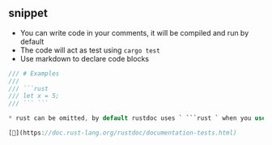 ## snippet 

* You can write code in your comments, it will be compiled and run by default
* The code will act as test using `cargo test`
* Use markdown to declare code blocks

```rust
/// # Examples
///
/// ```rust
/// let x = 5;
/// ``` ```

* rust can be omitted, by default rustdoc uses ` ```rust ` when you use ` ``` `

[📒](https://doc.rust-lang.org/rustdoc/documentation-tests.html)